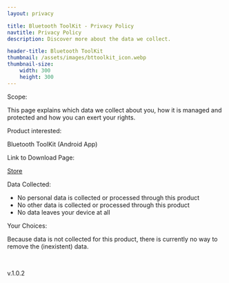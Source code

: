 ```yaml
---
layout: privacy

title: Bluetooth ToolKit - Privacy Policy
navtitle: Privacy Policy
description: Discover more about the data we collect.

header-title: Bluetooth ToolKit
thumbnail: /assets/images/bttoolkit_icon.webp
thumbnail-size: 
    width: 300
    height: 300
---
```


<p class="title">Scope:</p>
<p class="text">This page explains which data we collect about you, how it is managed and protected and how
	you can exert your rights.</p>
<p class="title">Product interested:</p>
<p class="text">Bluetooth ToolKit (Android App)</p>
<p class="title">Link to Download Page:</p>
<p class="text"><a target="_blank"
		href="https://play.google.com/store/apps/details?id=com.metris.xposed.bluetoothToolkitFree">Store</a>
</p>
<p class="title">Data Collected:</p>
<div class="text">
	<ul>
		<li>No personal data is collected or processed through this product</li>
		<li>No other data is collected or processed through this product</li>
		<li>No data leaves your device at all</li>
	</ul>
</div>
<p class="title">Your Choices:</p>
<p class="text">Because data is not collected for this product, there is currently no way to remove the
	(inexistent) data.</p>
<br>
<p class="text align-right">v.1.0.2</p>